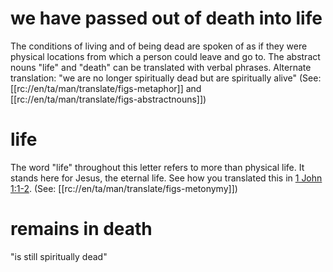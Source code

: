 # we have passed out of death into life

The conditions of living and of being dead are spoken of as if they were physical locations from which a person could leave and go to. The abstract nouns "life" and "death" can be translated with verbal phrases. Alternate translation: "we are no longer spiritually dead but are spiritually alive" (See: [[rc://en/ta/man/translate/figs-metaphor]] and [[rc://en/ta/man/translate/figs-abstractnouns]])

# life

The word "life" throughout this letter refers to more than physical life. It stands here for Jesus, the eternal life. See how you translated this in [1 John 1:1-2](../01/01.md). (See: [[rc://en/ta/man/translate/figs-metonymy]])

# remains in death

"is still spiritually dead"

